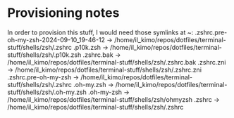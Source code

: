 # Provisioning notes
In order to provision this stuff, I would need those symlinks at ~:
 .zshrc.pre-oh-my-zsh-2024-09-10_19-46-12 -> /home/il_kimo/repos/dotfiles/terminal-stuff/shells/zsh/.zshrc
.p10k.zsh -> /home/il_kimo/repos/dotfiles/terminal-stuff/shells/zsh/.p10k.zsh
 .zshrc.bak -> /home/il_kimo/repos/dotfiles/terminal-stuff/shells/zsh/.zshrc.bak
 .zshrc.zni -> /home/il_kimo/repos/dotfiles/terminal-stuff/shells/zsh/.zshrc.zni
 .zshrc.pre-oh-my-zsh -> /home/il_kimo/repos/dotfiles/terminal-stuff/shells/zsh/.zshrc
 .oh-my.zsh -> /home/il_kimo/repos/dotfiles/terminal-stuff/shells/zsh/.oh-my.zsh
 .oh-my-zsh -> /home/il_kimo/repos/dotfiles/terminal-stuff/shells/zsh/ohmyzsh
 .zshrc -> /home/il_kimo/repos/dotfiles/terminal-stuff/shells/zsh/.zshrc
